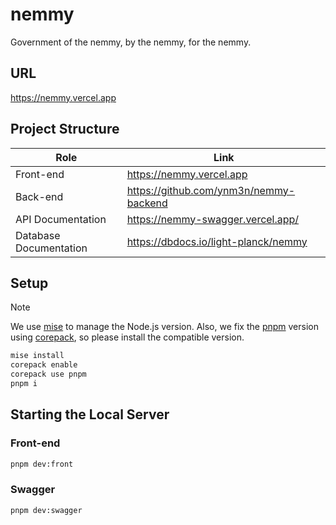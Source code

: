 # nemmy

Government of the nemmy, by the nemmy, for the nemmy.

## URL

<https://nemmy.vercel.app>

## Project Structure

| Role                   | Link                                     |
| ---------------------- | ---------------------------------------- |
| Front-end              | <https://nemmy.vercel.app>               |
| Back-end               | <https://github.com/ynm3n/nemmy-backend> |
| API Documentation      | <https://nemmy-swagger.vercel.app/>      |
| Database Documentation | <https://dbdocs.io/light-planck/nemmy>   |

## Setup

> [!NOTE]
> We use [mise](https://mise.jdx.dev/) to manage the Node.js version.
> Also, we fix the [pnpm](https://pnpm.io/) version using [corepack](https://github.com/nodejs/corepack), so please install the compatible version.

```zsh
mise install
corepack enable
corepack use pnpm
pnpm i
```

## Starting the Local Server

### Front-end

```zsh
pnpm dev:front
```

### Swagger

```zsh
pnpm dev:swagger
```
